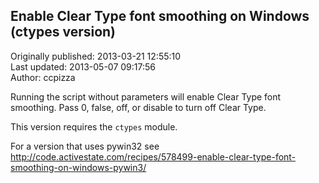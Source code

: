 ## Enable Clear Type font smoothing on Windows (ctypes version)  
Originally published: 2013-03-21 12:55:10  
Last updated: 2013-05-07 09:17:56  
Author: ccpizza   
  
Running the script without parameters will enable Clear Type font smoothing. Pass 0, false, off, or disable to turn off Clear Type.

This version requires the `ctypes` module.

For a version that uses pywin32 see http://code.activestate.com/recipes/578499-enable-clear-type-font-smoothing-on-windows-pywin3/ 